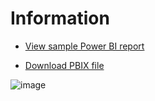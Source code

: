 # Information

* [View sample Power BI report](https://app.powerbi.com/view?r=eyJrIjoiMWE5NjQwMjktZDQxMy00ZjBkLWJmZmQtODZhZDk4MDkxYmJjIiwidCI6ImExZGRjOWI0LTkzOTctNGY2Ny05YzNiLTExNzg5YjkxMTE3MSIsImMiOjEwfQ%3D%3D)

* [Download PBIX file](https://github.com/nandukrishnavs/pbi_sample_data/raw/main/App%20Usage%20Data/App%20usage%20dashboard.pbix)

![image](https://github.com/nandukrishnavs/pbi_sample_data/assets/74527901/b7508107-1b67-4285-b6ff-453d8f319846)

